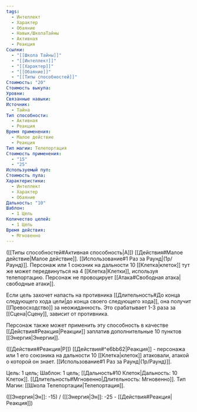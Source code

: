 ```yaml
---
tags:
  - Интеллект
  - Характер
  - Обаяние
  - Навык/ШколаТайны
  - Активная
  - Реакция
Ссылки:
  - "[[Школа Тайны]]"
  - "[[Интеллект]]"
  - "[[Характер]]"
  - "[[Обаяние]]"
  - "[[Типы способностей]]"
Стоимость: "20"
Стоимость выкупа: 
Уровни: 
Связанные навыки: 
Источник:
  - Тайна
Тип способности:
  - Активная
  - Реакция
Время применения:
  - Малое действие
  - Реакция
Тип магии: Телепортация
Стоимость применения:
  - "15"
  - "25"
Используемый пул: 
Стоимость пула: 
Характеристики:
  - Интеллект
  - Характер
  - Обаяние
Дальность: "10"
Шаблон:
  - 1 Цель
Количество целей:
  - 1 Цель
Время действия:
  - Мгновенно
---
```

([[Типы способностей#Активная способность|А]]) [[Действия#Малое действие|Малое действие]]. [[Использование#1 Раз за Раунд|(1р/Раунд)]]. Персонаж или 1 союзник на дальности 10 [[Клетка|клеток]] тут же может передвинуться на 4 [[Клетка|Клетки]], используя телепортацию. Персонаж не провоцирует [[Атака#Свободная атака|свободные атаки]]. 

Если цель захочет напасть на противника [[Длительность#До конца следующего хода цели|до конца своего следующего хода]], она получит [[Превосходство]] за неожиданность. Это срабатывает 1-3 раза за [[Сцена|Сцену]], зависит от противника. 

Персонаж также может применить эту способность в качестве [[Действия#Реакция|Реакции]] заплатив дополнительные 10 пунктов [[Энергия|Энергии]].

([[Действия#Реакция|Р]]) [[Действия#^e6bb62|Реакция]] - персонажа или 1 его союзника на дальности 10 [[Клетка|клеток]] атаковали, атакой о которой он знает. [[Использование#1 Раз за Раунд|(1р/Раунд)]]. 

Цель: 1 цель; Шаблон: 1 цель; [[Дальность#10 Клеток|Дальность: 10 Клеток]]. [[Длительность#Мгновенно|Длительность: Мгновенно]]. 
Тип Магии: [[Школа Телепортации|Телепортация]]. 

([[Энергия|Эн]]: -15) / ([[Энергия|Эн]]: -25 - [[Действия#Реакция|Реакция]])